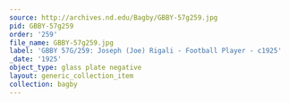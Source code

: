 ```yaml
---
source: http://archives.nd.edu/Bagby/GBBY-57g259.jpg
pid: GBBY-57g259
order: '259'
file_name: GBBY-57g259.jpg
label: 'GBBY 57G/259: Joseph (Joe) Rigali - Football Player - c1925'
_date: '1925'
object_type: glass plate negative
layout: generic_collection_item
collection: bagby
---
```

